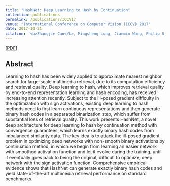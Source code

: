 ```yaml
---
title: "HashNet: Deep Learning to Hash by Continuation"
collection: publications
permalink: /publications/ICCV17
venue: "International Conference on Computer Vision (ICCV) 2017"
date: 2017-10-21
citation: '<b>Zhangjie Cao</b>, Mingsheng Long, Jianmin Wang, Philip S. Yu. <i>International Conference on Computer Vision.</i> <b>ICCV 2017</b>.'
---
```


[[PDF]](http://caozhangjie.github.io/files/hashnet17.pdf)

## Abstract
Learning to hash has been widely applied to approximate nearest neighbor search for large-scale multimedia retrieval, due to its computation efficiency and retrieval quality. Deep learning to hash, which improves retrieval quality by end-to-end representation learning and hash encoding, has received increasing attention recently. Subject to the ill-posed gradient difficulty in the optimization with sign activations, existing deep learning to hash methods need to first learn continuous representations and then generate binary hash codes in a separated binarization step, which suffer from substantial loss of retrieval quality. This work presents HashNet, a novel deep architecture for deep learning to hash by continuation method with convergence guarantees, which learns exactly binary hash codes from imbalanced similarity data. The key idea is to attack the ill-posed gradient problem in optimizing deep networks with non-smooth binary activations by continuation method, in which we begin from learning an easier network with smoothed activation function and let it evolve during the training, until it eventually goes back to being the original, difficult to optimize, deep network with the sign activation function. Comprehensive empirical evidence shows that HashNet can generate exactly binary hash codes and yield state-of-the-art multimedia retrieval performance on standard benchmarks.
